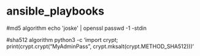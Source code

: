 # ansible_playbooks

#md5 algorithm
echo 'joske' | openssl passwd -1 -stdin

#sha512 algorithm
python3 -c ‘import crypt; print(crypt.crypt(“MyAdminPass”, crypt.mksalt(crypt.METHOD_SHA512)))’
